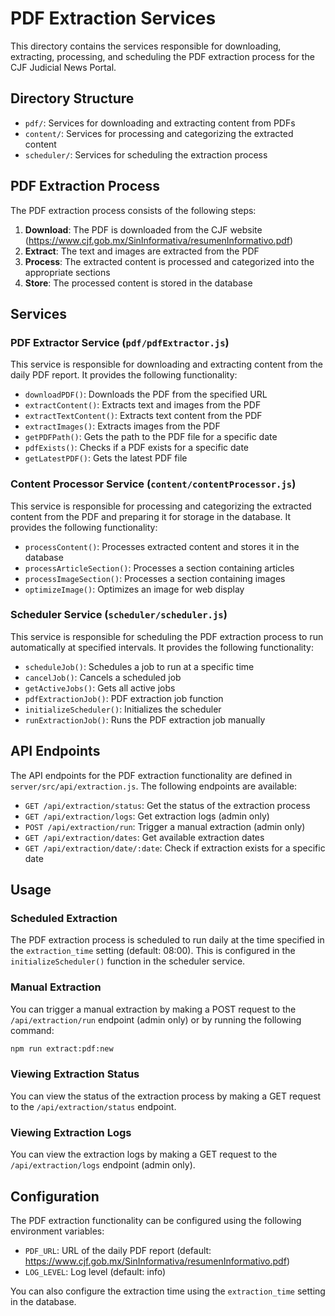 # PDF Extraction Services

This directory contains the services responsible for downloading, extracting, processing, and scheduling the PDF extraction process for the CJF Judicial News Portal.

## Directory Structure

- `pdf/`: Services for downloading and extracting content from PDFs
- `content/`: Services for processing and categorizing the extracted content
- `scheduler/`: Services for scheduling the extraction process

## PDF Extraction Process

The PDF extraction process consists of the following steps:

1. **Download**: The PDF is downloaded from the CJF website (https://www.cjf.gob.mx/SinInformativa/resumenInformativo.pdf)
2. **Extract**: The text and images are extracted from the PDF
3. **Process**: The extracted content is processed and categorized into the appropriate sections
4. **Store**: The processed content is stored in the database

## Services

### PDF Extractor Service (`pdf/pdfExtractor.js`)

This service is responsible for downloading and extracting content from the daily PDF report. It provides the following functionality:

- `downloadPDF()`: Downloads the PDF from the specified URL
- `extractContent()`: Extracts text and images from the PDF
- `extractTextContent()`: Extracts text content from the PDF
- `extractImages()`: Extracts images from the PDF
- `getPDFPath()`: Gets the path to the PDF file for a specific date
- `pdfExists()`: Checks if a PDF exists for a specific date
- `getLatestPDF()`: Gets the latest PDF file

### Content Processor Service (`content/contentProcessor.js`)

This service is responsible for processing and categorizing the extracted content from the PDF and preparing it for storage in the database. It provides the following functionality:

- `processContent()`: Processes extracted content and stores it in the database
- `processArticleSection()`: Processes a section containing articles
- `processImageSection()`: Processes a section containing images
- `optimizeImage()`: Optimizes an image for web display

### Scheduler Service (`scheduler/scheduler.js`)

This service is responsible for scheduling the PDF extraction process to run automatically at specified intervals. It provides the following functionality:

- `scheduleJob()`: Schedules a job to run at a specific time
- `cancelJob()`: Cancels a scheduled job
- `getActiveJobs()`: Gets all active jobs
- `pdfExtractionJob()`: PDF extraction job function
- `initializeScheduler()`: Initializes the scheduler
- `runExtractionJob()`: Runs the PDF extraction job manually

## API Endpoints

The API endpoints for the PDF extraction functionality are defined in `server/src/api/extraction.js`. The following endpoints are available:

- `GET /api/extraction/status`: Get the status of the extraction process
- `GET /api/extraction/logs`: Get extraction logs (admin only)
- `POST /api/extraction/run`: Trigger a manual extraction (admin only)
- `GET /api/extraction/dates`: Get available extraction dates
- `GET /api/extraction/date/:date`: Check if extraction exists for a specific date

## Usage

### Scheduled Extraction

The PDF extraction process is scheduled to run daily at the time specified in the `extraction_time` setting (default: 08:00). This is configured in the `initializeScheduler()` function in the scheduler service.

### Manual Extraction

You can trigger a manual extraction by making a POST request to the `/api/extraction/run` endpoint (admin only) or by running the following command:

```bash
npm run extract:pdf:new
```

### Viewing Extraction Status

You can view the status of the extraction process by making a GET request to the `/api/extraction/status` endpoint.

### Viewing Extraction Logs

You can view the extraction logs by making a GET request to the `/api/extraction/logs` endpoint (admin only).

## Configuration

The PDF extraction functionality can be configured using the following environment variables:

- `PDF_URL`: URL of the daily PDF report (default: https://www.cjf.gob.mx/SinInformativa/resumenInformativo.pdf)
- `LOG_LEVEL`: Log level (default: info)

You can also configure the extraction time using the `extraction_time` setting in the database.